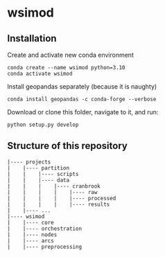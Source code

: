 # wsimod
## Installation

Create and activate new conda environment
```
conda create --name wsimod python=3.10
conda activate wsimod
```

Install geopandas separately (because it is naughty)
```
conda install geopandas -c conda-forge --verbose
```

Download or clone this folder, navigate to it, and run:
```
python setup.py develop
```

## Structure of this repository

```
|---- projects
|    |---- partition
|    |    |---- scripts
|    |    |---- data
|    |    |    |---- cranbrook
|    |    |    |    |---- raw
|    |    |    |    |---- processed
|    |    |    |    |---- results
|    |---- ...
|---- wsimod
|    |---- core
|    |---- orchestration
|    |---- nodes
|    |---- arcs
|    |---- preprocessing
```
